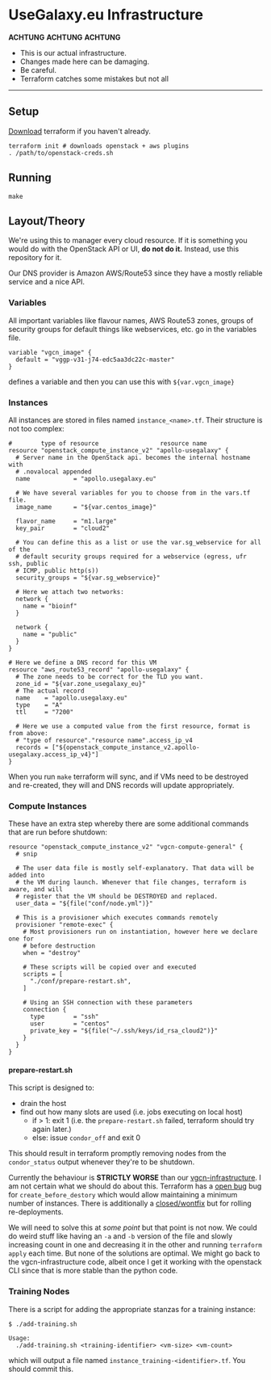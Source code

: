 # UseGalaxy.eu Infrastructure

**ACHTUNG** **ACHTUNG** **ACHTUNG**

- This is our actual infrastructure.
- Changes made here can be damaging.
- Be careful.
- Terraform catches some mistakes but not all

-----

## Setup

[Download](https://www.terraform.io/downloads.html) terraform if you haven't already.

```
terraform init # downloads openstack + aws plugins
. /path/to/openstack-creds.sh
```

## Running

```
make
```

## Layout/Theory

We're using this to manager every cloud resource. If it is something you would
do with the OpenStack API or UI, **do not do it.** Instead, use this repository
for it.

Our DNS provider is Amazon AWS/Route53 since they have a mostly reliable service
and a nice API.

### Variables

All important variables like flavour names, AWS Route53 zones, groups of
security groups for default things like webservices, etc. go in the variables
file.

```
variable "vgcn_image" {
  default = "vggp-v31-j74-edc5aa3dc22c-master"
}
```

defines a variable and then you can use this with `${var.vgcn_image}`

### Instances

All instances are stored in files named `instance_<name>.tf`. Their structure is
not too complex:

```
#        type of resource                 resource name
resource "openstack_compute_instance_v2" "apollo-usegalaxy" {
  # Server name in the OpenStack api. becomes the internal hostname with
  # .novalocal appended
  name            = "apollo.usegalaxy.eu"

  # We have several variables for you to choose from in the vars.tf file.
  image_name      = "${var.centos_image}"

  flavor_name     = "m1.large"
  key_pair        = "cloud2"

  # You can define this as a list or use the var.sg_webservice for all of the
  # default security groups required for a webservice (egress, ufr ssh, public
  # ICMP, public http(s))
  security_groups = "${var.sg_webservice}"

  # Here we attach two networks:
  network {
    name = "bioinf"
  }

  network {
    name = "public"
  }
}

# Here we define a DNS record for this VM
resource "aws_route53_record" "apollo-usegalaxy" {
  # The zone needs to be correct for the TLD you want.
  zone_id = "${var.zone_usegalaxy_eu}"
  # The actual record
  name    = "apollo.usegalaxy.eu"
  type    = "A"
  ttl     = "7200"

  # Here we use a computed value from the first resource, format is from above:
  # "type of resource"."resource name".access_ip_v4
  records = ["${openstack_compute_instance_v2.apollo-usegalaxy.access_ip_v4}"]
}
```

When you run `make` terraform will sync, and if VMs need to be destroyed and
re-created, they will and DNS records will update appropriately.

### Compute Instances

These have an extra step whereby there are some additional commands that are run
before shutdown:

```
resource "openstack_compute_instance_v2" "vgcn-compute-general" {
  # snip

  # The user data file is mostly self-explanatory. That data will be added into
  # the VM during launch. Whenever that file changes, terraform is aware, and will
  # register that the VM should be DESTROYED and replaced.
  user_data = "${file("conf/node.yml")}"

  # This is a provisioner which executes commands remotely
  provisioner "remote-exec" {
    # Most provisioners run on instantiation, however here we declare one for
    # before destruction
    when = "destroy"

    # These scripts will be copied over and executed
    scripts = [
      "./conf/prepare-restart.sh",
    ]

    # Using an SSH connection with these parameters
    connection {
      type        = "ssh"
      user        = "centos"
      private_key = "${file("~/.ssh/keys/id_rsa_cloud2")}"
    }
  }
}
```


#### prepare-restart.sh

This script is designed to:

- drain the host
- find out how many slots are used (i.e. jobs executing on local host)
  - if > 1: exit 1 (i.e. the `prepare-restart.sh` failed, terraform should try
    again later.)
  - else: issue `condor_off` and exit 0

This should result in terraform promptly removing nodes from the `condor_status`
output whenever they're to be shutdown.

Currently the behaviour is **STRICTLY WORSE** than our
[vgcn-infrastructure](https://github.com/usegalaxy-eu/vgcn-infrastructure). I am
not certain what we should do about this. Terraform has a [open
bug](https://github.com/hashicorp/terraform/issues/13549) bug for
`create_before_destory` which would allow maintaining a minimum number of instances.
There is additionally a
[closed/wontfix](https://github.com/hashicorp/terraform/issues/2896) but for
rolling re-deployments.

We will need to solve this at *some point* but that point is not now. We could
do weird stuff like having an `-a` and `-b` version of the file and slowly
increasing count in one and decreasing it in the other and running `terraform
apply` each time. But none of the solutions are optimal. We might go back to the
vgcn-infrastructure code, albeit once I get it working with the openstack CLI
since that is more stable than the python code.

### Training Nodes

There is a script for adding the appropriate stanzas for a training instance:

```
$ ./add-training.sh

Usage:
  ./add-training.sh <training-identifier> <vm-size> <vm-count>
```

which will output a file named `instance_training-<identifier>.tf`. You should
commit this.

